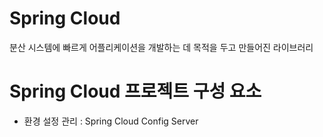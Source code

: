# Spring Cloud
분산 시스템에 빠르게 어플리케이션을 개발하는 데 목적을 두고 만들어진 라이브러리

# Spring Cloud 프로젝트 구성 요소
- 환경 설정 관리 : Spring Cloud Config Server
